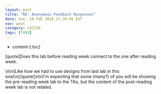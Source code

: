 ```yaml
---
layout: post
title: "RE: Anonymous Feedback Responses"
date: Sun, 18 Feb 2018 21:39:45 EST
nav: post
category: CSC258
tags: [7493]
---
```


* content
{:toc}

[quote]Does this lab before reading week connect to the one after reading week.
<!-- more -->
<p>\n\n(Like how we had to use designs from last lab in this one)\n[/quote]\n\nI'm expecting that some (many?) of you will be showing the pre-reading week lab to the TAs, but the content of the post-reading week lab is not related.</p>
